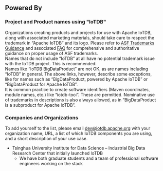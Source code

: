 ## Powered By

### Project and Product names using "IoTDB"

Organizations creating products and projects for use with Apache IoTDB, along with associated marketing materials, should take care to respect the trademark in “Apache IoTDB” and its logo. Please refer to [ASF Trademarks Guidance](https://www.apache.org/foundation/marks/) and associated [FAQ](https://www.apache.org/foundation/marks/faq/) for comprehensive and authoritative guidance on proper usage of ASF trademarks.  
Names that do not include “IoTDB” at all have no potential trademark issue with the IoTDB project. This is recommended.  
Names like “IoTDB BigDataProduct” are not OK, as are names including “IoTDB” in general. The above links, however, describe some exceptions, like for names such as “BigDataProduct, powered by Apache IoTDB” or “BigDataProduct for Apache IoTDB”.  
It is common practice to create software identifiers (Maven coordinates, module names, etc.) like “iotdb-tool”. These are permitted. Nominative use of trademarks in descriptions is also always allowed, as in “BigDataProduct is a subproduct for Apache IoTDB”.

### Companies and Organizations
To add yourself to the list, please email dev@iotdb.apache.org with your organization name, URL, a list of which IoTDB components you are using, and a short description of your use case.  

- Tsinghua University Institute for Data Science – Industrial Big Data Research Center that initially launched IoTDB  
	- We have both graduate students and a team of professional software engineers working on the stack

